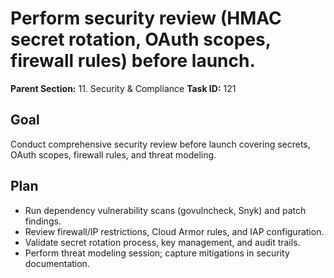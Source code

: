 # Perform security review (HMAC secret rotation, OAuth scopes, firewall rules) before launch.

**Parent Section:** 11. Security & Compliance
**Task ID:** 121

## Goal
Conduct comprehensive security review before launch covering secrets, OAuth scopes, firewall rules, and threat modeling.

## Plan
- Run dependency vulnerability scans (govulncheck, Snyk) and patch findings.
- Review firewall/IP restrictions, Cloud Armor rules, and IAP configuration.
- Validate secret rotation process, key management, and audit trails.
- Perform threat modeling session; capture mitigations in security documentation.
